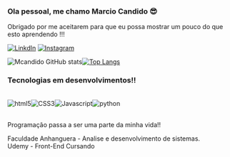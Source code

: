 ### Ola pessoal, me chamo Marcio Candido 😎</br>

Obrigado por me aceitarem para que eu possa mostrar
um pouco do que esto aprendendo !!!
</br>

[![LinkdIn](https://img.shields.io/badge/LinkedIn-0077B5?style=for-the-badge&logo=linkedin&logoColor=white)](https://www.linkedin.com/in/marcio-candido-501a0522b/)
[![Instagram](https://img.shields.io/badge/Instagram-E4405F?style=for-the-badge&logo=instagram&logoColor=white)](https://www.instagram.com/m_candidos/)


![Mcandido GitHub stats](https://github-readme-stats.vercel.app/api?username=MarcioCandidos&show_icons=true&theme=dracula)[![Top Langs](https://github-readme-stats.vercel.app/api/top-langs/?username=MarcioCandidos&langs_count=)](https://github.com/anuraghazra/github-readme-stats)



### Tecnologias em desenvolvimentos!!


<div style="display: inline_block"><br/>
    <img align="center" alt="html5" src="https://img.shields.io/badge/HTML5-E34F26?style=for-the-badge&logo=html5&logoColor=white" /><img align="center" alt="CSS3" src="https://img.shields.io/badge/CSS3-1572B6?style=for-the-badge&logo=css3&logoColor=white" /><img align="center" alt="Javascript" src="https://img.shields.io/badge/JavaScript-323330?style=for-the-badge&logo=javascript&logoColor=F7DF1E" /><img align="center" alt="python" src="https://img.shields.io/badge/Python-14354C?style=for-the-badge&logo=python&logoColor=white" />
</div></br>

Programação passa a ser uma parte da minha vida!!</br>

Faculdade Anhanguera - Analise e desenvolvimento de sistemas.</br>
Udemy - Front-End Cursando
